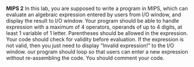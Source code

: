 
**MIPS 2**
In this lab, you are supposed to write a program in MIPS, which can evaluate an algebraic expression entered by users from I/O window, and display the result to I/O window. 
Your program should be able to handle expression with a maximum of 4 operators, operands of up to 4 digits, at least 1 variable of 1 letter. 
Parentheses should be allowed in the expression. Your code should check for validity before evaluation. 
If the expression is not valid, then you just need to display “Invalid expression!” to the I/O window. 
our program should loop so that users can enter a new expression without re-assembling the code. 
You should comment your code.
